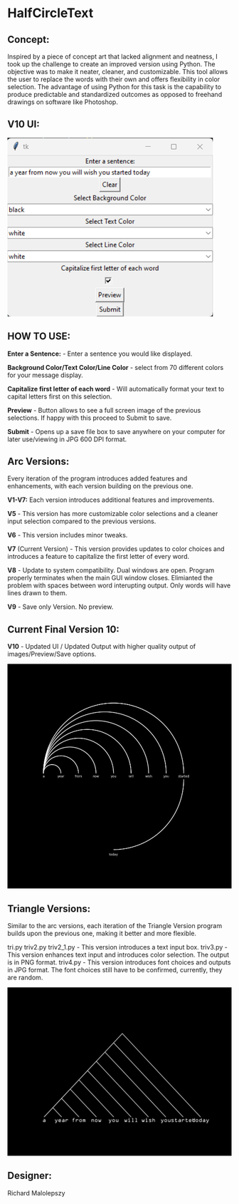 # HalfCircleText

## Concept:

Inspired by a piece of concept art that lacked alignment and neatness, I took up the challenge to create an improved version using Python. The objective was to make it neater, cleaner, and customizable. This tool allows the user to replace the words with their own and offers flexibility in color selection. The advantage of using Python for this task is the capability to produce predictable and standardized outcomes as opposed to freehand drawings on software like Photoshop.

## V10 UI:
![UI v10](UI.png)

## HOW TO USE: ##

**Enter a Sentence:** - Enter a sentence you would like displayed.

**Background Color/Text Color/Line Color** - select from 70 different colors for your message display.

**Capitalize first letter of each word** - Will automatically format your text to capital letters first on this selection.

**Preview** - Button allows to see a full screen image of the previous selections. If happy with this proceed to Submit to save.

**Submit** - Opens up a save file box to save anywhere on your computer for later use/viewing in JPG 600 DPI format. 

## Arc Versions:

Every iteration of the program introduces added features and enhancements, with each version building on the previous one.

**V1-V7:** Each version introduces additional features and improvements.

**V5** - This version has more customizable color selections and a cleaner input selection compared to the previous versions.

**V6** - This version includes minor tweaks.

**V7** (Current Version) - This version provides updates to color choices and introduces a feature to capitalize the first letter of every word.

**V8** - Update to system compatibility. Dual windows are open. Program properly terminates when the main GUI window closes. Elimianted the problem with spaces between word interupting output. Only words will have lines drawn to them.

**V9** - Save only Version. No preview.

## Current Final Version 10:

**V10** - Updated UI / Updated Output with higher quality output of images/Preview/Save options.


![Version 10 - Current final working version](output.jpg)

## Triangle Versions:

Similar to the arc versions, each iteration of the Triangle Version program builds upon the previous one, making it better and more flexible.

tri.py
triv2.py
triv2_1.py - This version introduces a text input box.
triv3.py - This version enhances text input and introduces color selection. The output is in PNG format.
triv4.py - This version introduces font choices and outputs in JPG format. The font choices still have to be confirmed, currently, they are random.

![Triangle Version 4](trioutputv4.jpg)

## Designer:
Richard Malolepszy
